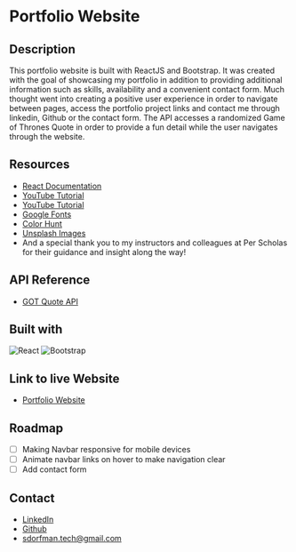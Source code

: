 # Portfolio Website

## Description

This portfolio website is built with ReactJS and Bootstrap. It was created with the goal of showcasing my portfolio in addition to providing additional information such as skills, availability and a convenient contact form. Much thought went into creating a positive user experience in order to navigate between pages, access the portfolio project links and contact me through linkedin, Github or the contact form. The API accesses a randomized Game of Thrones Quote in order to provide a fun detail while the user navigates through the website.

## Resources

- [React Documentation](https://react.dev/learn) 
- [YouTube Tutorial](https://www.youtube.com/watch?v=x7mwVn2z3Sk&list=PLhwvZuAVtz8GvwOapJuVjHWUWRfcWAf7o&index=2&t=294s) 
- [YouTube Tutorial](https://youtu.be/8pKjULHzs0s?list=PLhwvZuAVtz8GvwOapJuVjHWUWRfcWAf7o) 
- [Google Fonts](https://fonts.google.com/) 
- [Color Hunt](https://colorhunt.co/)
- [Unsplash Images](https://unsplash.com/)
- And a special thank you to my instructors and colleagues at Per Scholas for their guidance and insight along the way!

## API Reference

- [GOT Quote API](https://gameofthronesquotes.xyz/)

## Built with

![React](https://img.shields.io/badge/react-%2320232a.svg?style=for-the-badge&logo=react&logoColor=%2361DAFB)
![Bootstrap](https://img.shields.io/badge/bootstrap-%23563D7C.svg?style=for-the-badge&logo=bootstrap&logoColor=white)


## Link to live Website

- [Portfolio Website](https://sdorfman-portfolio.netlify.app/)

## Roadmap

- [ ] Making Navbar responsive for mobile devices
- [ ] Animate navbar links on hover to make navigation clear 
- [ ] Add contact form

## Contact

- [LinkedIn](https://www.linkedin.com/in/shoshana-dorfman-859b161a2/)
- [Github](https://github.com/S-Dorfman)
- sdorfman.tech@gmail.com 
